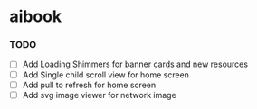 # aibook

### TODO

- [ ] Add Loading Shimmers for banner cards and new resources
- [ ] Add Single child scroll view for home screen
- [ ] Add pull to refresh for home screen
- [ ] Add svg image viewer for network image